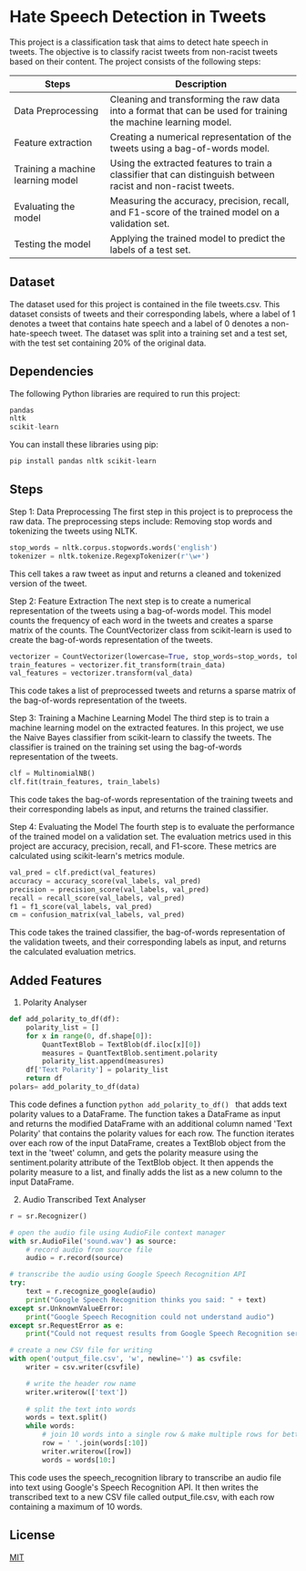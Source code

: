# Hate Speech Detection in Tweets
This project is a classification task that aims to detect hate speech in tweets. The objective is to classify racist tweets from non-racist tweets based on their content. The project consists of the following steps:

Steps  | Description
------------- | -------------
Data Preprocessing  | Cleaning and transforming the raw data into a format that can be used for training the machine learning model.
Feature extraction  | Creating a numerical representation of the tweets using a bag-of-words model.
Training a machine learning model | Using the extracted features to train a classifier that can distinguish between racist and non-racist tweets.
Evaluating the model | Measuring the accuracy, precision, recall, and F1-score of the trained model on a validation set.
Testing the model | Applying the trained model to predict the labels of a test set.

## Dataset
The dataset used for this project is contained in the file tweets.csv. This dataset consists of tweets and their corresponding labels, where a label of 1 denotes a tweet that contains hate speech and a label of 0 denotes a non-hate-speech tweet. The dataset was split into a training set and a test set, with the test set containing 20% of the original data.

## Dependencies
The following Python libraries are required to run this project:
```python
pandas
nltk
scikit-learn
```
You can install these libraries using pip:
```bash
pip install pandas nltk scikit-learn
```
## Steps
Step 1: Data Preprocessing
The first step in this project is to preprocess the raw data. The preprocessing steps include:
Removing stop words and tokenizing the tweets using NLTK.
```python
stop_words = nltk.corpus.stopwords.words('english')
tokenizer = nltk.tokenize.RegexpTokenizer(r'\w+')
```
This cell takes a raw tweet as input and returns a cleaned and tokenized version of the tweet.

Step 2: Feature Extraction
The next step is to create a numerical representation of the tweets using a bag-of-words model. This model counts the frequency of each word in the tweets and creates a sparse matrix of the counts. The CountVectorizer class from scikit-learn is used to create the bag-of-words representation of the tweets.
```python
vectorizer = CountVectorizer(lowercase=True, stop_words=stop_words, tokenizer=tokenizer.tokenize)
train_features = vectorizer.fit_transform(train_data)
val_features = vectorizer.transform(val_data)
```
This code takes a list of preprocessed tweets and returns a sparse matrix of the bag-of-words representation of the tweets.

Step 3: Training a Machine Learning Model
The third step is to train a machine learning model on the extracted features. In this project, we use the Naive Bayes classifier from scikit-learn to classify the tweets. The classifier is trained on the training set using the bag-of-words representation of the tweets.
```python
clf = MultinomialNB()
clf.fit(train_features, train_labels)
```
This code takes the bag-of-words representation of the training tweets and their corresponding labels as input, and returns the trained classifier.

Step 4: Evaluating the Model
The fourth step is to evaluate the performance of the trained model on a validation set. The evaluation metrics used in this project are accuracy, precision, recall, and F1-score. These metrics are calculated using scikit-learn's metrics module.
```python
val_pred = clf.predict(val_features)
accuracy = accuracy_score(val_labels, val_pred)
precision = precision_score(val_labels, val_pred)
recall = recall_score(val_labels, val_pred)
f1 = f1_score(val_labels, val_pred)
cm = confusion_matrix(val_labels, val_pred)
```
This code takes the trained classifier, the bag-of-words representation of the validation tweets, and their corresponding labels as input, and returns the calculated evaluation metrics.

## Added Features
1. Polarity Analyser
```python
def add_polarity_to_df(df):
    polarity_list = []
    for x in range(0, df.shape[0]):
        QuantTextBlob = TextBlob(df.iloc[x][0])
        measures = QuantTextBlob.sentiment.polarity
        polarity_list.append(measures)
    df['Text Polarity'] = polarity_list
    return df
polars= add_polarity_to_df(data)
```
This code defines a function ```python add_polarity_to_df() ``` that adds text polarity values to a DataFrame. The function takes a DataFrame as input and returns the modified DataFrame with an additional column named 'Text Polarity' that contains the polarity values for each row.
The function iterates over each row of the input DataFrame, creates a TextBlob object from the text in the 'tweet' column, and gets the polarity measure using the sentiment.polarity attribute of the TextBlob object. It then appends the polarity measure to a list, and finally adds the list as a new column to the input DataFrame.

2. Audio Transcribed Text Analyser
```python
r = sr.Recognizer()

# open the audio file using AudioFile context manager
with sr.AudioFile('sound.wav') as source:
    # record audio from source file
    audio = r.record(source)

# transcribe the audio using Google Speech Recognition API
try:
    text = r.recognize_google(audio)
    print("Google Speech Recognition thinks you said: " + text)
except sr.UnknownValueError:
    print("Google Speech Recognition could not understand audio")
except sr.RequestError as e:
    print("Could not request results from Google Speech Recognition service; {0}".format(e))

# create a new CSV file for writing
with open('output_file.csv', 'w', newline='') as csvfile:
    writer = csv.writer(csvfile)

    # write the header row name
    writer.writerow(['text'])
    
    # split the text into words
    words = text.split()
    while words:
        # join 10 words into a single row & make multiple rows for better application of model
        row = ' '.join(words[:10])
        writer.writerow([row])
        words = words[10:]
```
This code uses the speech_recognition library to transcribe an audio file into text using Google's Speech Recognition API. It then writes the transcribed text to a new CSV file called output_file.csv, with each row containing a maximum of 10 words.
## License

[MIT](https://github.com/haruki25/Sentiment_Analysis/blob/main/LICENSE)
